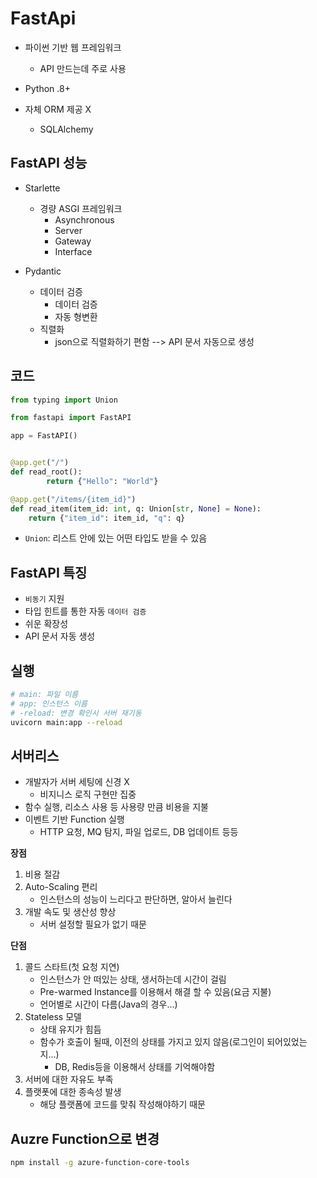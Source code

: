 # FastApi

-   파이썬 기반 웹 프레임워크

    -   API 만드는데 주로 사용

-   Python .8+
-   자체 ORM 제공 X
    -   SQLAlchemy

## FastAPI 성능

- Starlette
    - 경량 ASGI 프레임워크
        - Asynchronous
        - Server
        - Gateway
        - Interface

- Pydantic
    - 데이터 검증
        - 데이터 검증
        - 자동 형변환
    - 직렬화
        - json으로 직렬화하기 편함 --> API 문서 자동으로 생성        

## 코드

```py
from typing import Union

from fastapi import FastAPI

app = FastAPI()


@app.get("/")
def read_root():
        return {"Hello": "World"}

@app.get("/items/{item_id}")
def read_item(item_id: int, q: Union[str, None] = None):
    return {"item_id": item_id, "q": q}
```

- `Union`: 리스트 안에 있는 어떤 타입도 받을 수 있음

## FastAPI 특징

- `비동기` 지원
- 타입 힌트를 통한 자동 `데이터 검증`
- 쉬운 확장성
- API 문서 자동 생성

## 실행

```sh
# main: 파일 이름
# app: 인스턴스 이름
# -reload: 변경 확인시 서버 재기동
uvicorn main:app --reload
```

## 서버리스

- 개발자가 서버 세팅에 신경 X
    - 비지니스 로직 구현만 집중
- 함수 실행, 리소스 사용 등 사용량 만큼 비용을 지불
- 이벤트 기반 Function 실행
    - HTTP 요청, MQ 탐지, 파일 업로드, DB 업데이트 등등

**장점**

1. 비용 절감
2. Auto-Scaling 편리
    - 인스턴스의 성능이 느리다고 판단하면, 알아서 늘린다
3. 개발 속도 및 생산성 향상
    - 서버 설정할 필요가 없기 때문

**단점**

1. 콜드 스타트(첫 요청 지연)
    - 인스턴스가 안 떠있는 상태, 생서하는데 시간이 걸림
    - Pre-warmed Instance를 이용해서 해결 할 수 있음(요금 지불)
    - 언어별로 시간이 다름(Java의 경우...)
2. Stateless 모델
    - 상태 유지가 힘듬
    - 함수가 호출이 될때, 이전의 상태를 가지고 있지 않음(로그인이 되어있었는지...)
        - DB, Redis등을 이용해서 상태를 기억해야함
3. 서버에 대한 자유도 부족
4. 플랫폿에 대한 종속성 발생
    - 해당 플랫폼에 코드를 맞춰 작성해야하기 때문

## Auzre Function으로 변경

```sh
npm install -g azure-function-core-tools
```